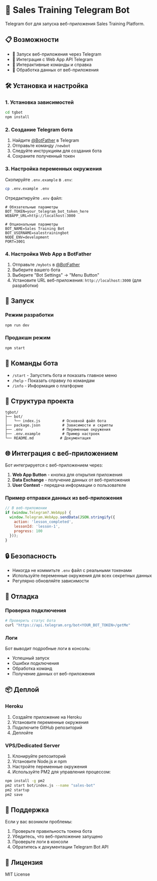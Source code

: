 # 🤖 Sales Training Telegram Bot

Telegram бот для запуска веб-приложения Sales Training Platform.

## 📋 Возможности

- 🚀 Запуск веб-приложения через Telegram
- 📱 Интеграция с Web App API Telegram
- 💬 Интерактивные команды и справка
- 🔄 Обработка данных от веб-приложения

## 🛠 Установка и настройка

### 1. Установка зависимостей

```bash
cd tgbot
npm install
```

### 2. Создание Telegram бота

1. Найдите [@BotFather](https://t.me/botfather) в Telegram
2. Отправьте команду `/newbot`
3. Следуйте инструкциям для создания бота
4. Сохраните полученный токен

### 3. Настройка переменных окружения

Скопируйте `.env.example` в `.env`:

```bash
cp .env.example .env
```

Отредактируйте `.env` файл:

```env
# Обязательные параметры
BOT_TOKEN=your_telegram_bot_token_here
WEBAPP_URL=http://localhost:3000

# Опциональные параметры
BOT_NAME=Sales Training Bot
BOT_USERNAME=salestrainingbot
NODE_ENV=development
PORT=3001
```

### 4. Настройка Web App в BotFather

1. Отправьте `/mybots` в [@BotFather](https://t.me/botfather)
2. Выберите вашего бота
3. Выберите "Bot Settings" → "Menu Button"
4. Установите URL веб-приложения: `http://localhost:3000` (для разработки)

## 🚀 Запуск

### Режим разработки

```bash
npm run dev
```

### Продакшн режим

```bash
npm start
```

## 📱 Команды бота

- `/start` - Запустить бота и показать главное меню
- `/help` - Показать справку по командам
- `/info` - Информация о платформе

## 🔧 Структура проекта

```
tgbot/
├── bot/
│   └── index.js          # Основной файл бота
├── package.json          # Зависимости и скрипты
├── .env                  # Переменные окружения
├── .env.example          # Пример настроек
└── README.md            # Документация
```

## 🌐 Интеграция с веб-приложением

Бот интегрируется с веб-приложением через:

1. **Web App Button** - кнопка для открытия приложения
2. **Data Exchange** - получение данных от веб-приложения
3. **User Context** - передача информации о пользователе

### Пример отправки данных из веб-приложения

```javascript
// В веб-приложении
if (window.Telegram?.WebApp) {
  window.Telegram.WebApp.sendData(JSON.stringify({
    action: 'lesson_completed',
    lessonId: 'lesson-1',
    progress: 100
  }));
}
```

## 🔒 Безопасность

- Никогда не коммитьте `.env` файл с реальными токенами
- Используйте переменные окружения для всех секретных данных
- Регулярно обновляйте зависимости

## 🐛 Отладка

### Проверка подключения

```bash
# Проверить статус бота
curl "https://api.telegram.org/bot<YOUR_BOT_TOKEN>/getMe"
```

### Логи

Бот выводит подробные логи в консоль:
- Успешный запуск
- Ошибки подключения
- Обработка команд
- Получение данных от веб-приложения

## 📦 Деплой

### Heroku

1. Создайте приложение на Heroku
2. Установите переменные окружения
3. Подключите GitHub репозиторий
4. Деплойте

### VPS/Dedicated Server

1. Клонируйте репозиторий
2. Установите Node.js и npm
3. Настройте переменные окружения
4. Используйте PM2 для управления процессом:

```bash
npm install -g pm2
pm2 start bot/index.js --name "sales-bot"
pm2 startup
pm2 save
```

## 🤝 Поддержка

Если у вас возникли проблемы:

1. Проверьте правильность токена бота
2. Убедитесь, что веб-приложение запущено
3. Проверьте логи в консоли
4. Обратитесь к документации Telegram Bot API

## 📄 Лицензия

MIT License